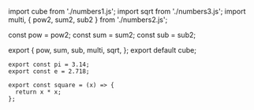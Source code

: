 import cube from './numbers1.js';
import sqrt from './numbers3.js';
import multi, { pow2, sum2, sub2 } from './numbers2.js';

const pow = pow2;
const sum = sum2;
const sub = sub2;

export {
  pow, sum, sub, multi, sqrt,
};
export default cube;

```
export const pi = 3.14;
export const e = 2.718;

export const square = (x) => {
  return x * x;
};
```
